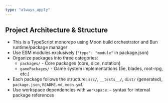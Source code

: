 ```yaml
---
type: "always_apply"
---
```


## Project Architecture & Structure

- This is a TypeScript monorepo using Moon build orchestrator and Bun runtime/package manager
- Use ESM modules exclusively (`"type": "module"` in package.json)
- Organize packages into three categories:
  - `packages/` - Core packages (core, dice, notation)
  - `gamePackages/` - Game system implementations (5e, blades, root-rpg, etc.)
- Each package follows the structure: `src/`, `__tests__/`, `dist/` (generated), `package.json`, `README.md`, `moon.yml`
- Use workspace dependencies with `workspace:~` syntax for internal package references
